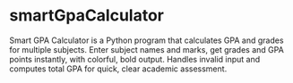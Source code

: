 # smartGpaCalculator
Smart GPA Calculator is a Python program that calculates GPA and grades for multiple subjects. Enter subject names and marks, get grades and GPA points instantly, with colorful, bold output. Handles invalid input and computes total GPA for quick, clear academic assessment.
